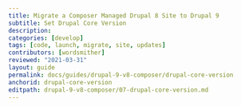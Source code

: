 ```yaml
---
title: Migrate a Composer Managed Drupal 8 Site to Drupal 9
subtitle: Set Drupal Core Version
description: 
categories: [develop]
tags: [code, launch, migrate, site, updates]
contributors: [wordsmither]
reviewed: "2021-03-31"
layout: guide
permalink: docs/guides/drupal-9-v8-composer/drupal-core-version
anchorid: drupal-core-version
editpath: drupal-9-v8-composer/07-drupal-core-version.md
---
```

<Partial file="drupal-9/core-version.md" />
